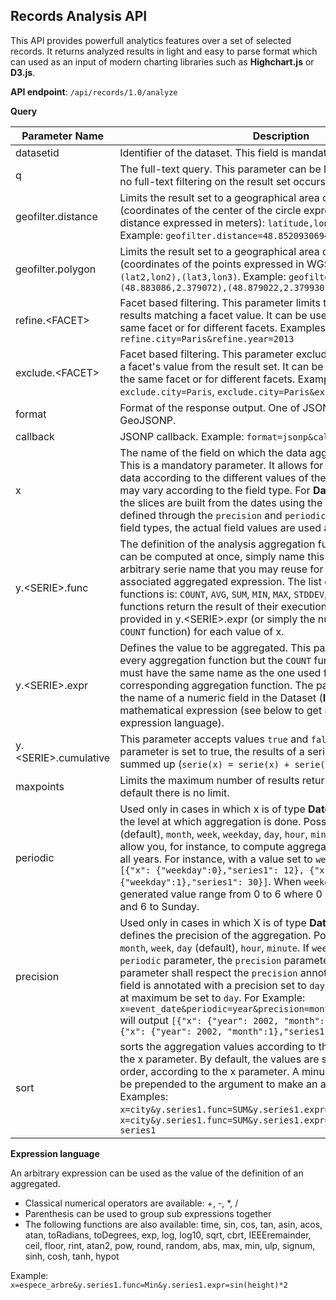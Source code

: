 ## Records Analysis API

This API provides powerfull analytics features over a set of selected records. It returns analyzed results in light and easy to parse format which can used as an input of modern charting libraries such as **Highchart.js** or **D3.js**.

**API endpoint**: `/api/records/1.0/analyze`

**Query**

Parameter Name | Description
-------------- | -----------
datasetid | Identifier of the dataset. This field is mandatory.
q | The full-text query. This parameter can be left empty, in which case no full-text filtering on the result set occurs.
geofilter.distance | Limits the result set to a geographical area defined by a circle (coordinates of the center of the circle expressed in WGS84 and distance expressed in meters): `latitude,longitude,distance`. Example: `geofilter.distance=48.8520930694,2.34738897685,1000`
geofilter.polygon | Limits the result set to a geographical area defined by a polygon (coordinates of the points expressed in WGS84): `(lat1,lon1),(lat2,lon2),(lat3,lon3)`. Example: `geofilter.polygon=(48.883086,2.379072),(48.879022,2.379930),(48.883651,2.386968)`
refine.&lt;FACET&gt; | Facet based filtering. This parameter limits the result set to the results matching a facet value. It can be used several times for the same facet or for different facets. Examples: `refine.city=Paris`, `refine.city=Paris&refine.year=2013`
exclude.&lt;FACET&gt;	| Facet based filtering. This parameter excludes the results matching a facet's value from the result set. It can be used several times for the same facet or for different facets. Examples: `exclude.city=Paris`, `exclude.city=Paris&exclude.year=2013`
format | Format of the response output. One of JSON (default), CSV and GeoJSONP.
callback | JSONP callback. Example: `format=jsonp&callback=myFunction`
x | The name of the field on which the data aggregation will be based. This is a mandatory parameter. It allows for analyzing a subset of data according to the different values of the fields. The behavior may vary according to the field type. For **Date** and **DateTime** fields, the slices are built from the dates using the level of aggregation defined through the `precision` and `periodic` parameters. For other field types, the actual field values are used as x values.
y.&lt;SERIE&gt;.func | The definition of the analysis aggregation function. Multiple series can be computed at once, simply name this parameter with an arbitrary serie name that you may reuse for specifying the associated aggregated expression. The list of available aggregation functions is: `COUNT`, `AVG`, `SUM`, `MIN`, `MAX`, `STDDEV`, `SUMSQUARES`. These functions return the result of their execution on the expression provided in y.&lt;SERIE&gt;.expr (or simply the number of records for the `COUNT` function) for each value of x.
y.&lt;SERIE&gt;.expr | Defines the value to be aggregated. This parameter is mandatory for every aggregation function but the `COUNT` function. The <SERIES> parameter must have the same name as the one used for the required corresponding aggregation function. The parameter may contain the name of a numeric field in the Dataset (**Int** or **Double**), or a mathematical expression (see below to get more details on the expression language).
y.&lt;SERIE&gt;.cumulative | This parameter accepts values `true` and `false` (default). If the parameter is set to true, the results of a series are recursively summed up (`serie(x) = serie(x) + serie(x-1)`).
maxpoints | Limits the maximum number of results returned in the serie. By default there is no limit.
periodic | Used only in cases in which x is of type **Date** or **DateTime**. It defines the level at which aggregation is done. Possible values are `year` (default), `month`, `week`, `weekday`, `day`, `hour`, `minute`. This parameter will allow you, for instance, to compute aggregations on months across all years. For instance, with a value set to `weekday`, the output will be: `[{"x": {"weekday":0},"series1": 12}, {"x": {"weekday":1},"series1": 30}]`. When `weekday` is used, the generated  value range from 0 to 6 where 0 corresponds to Monday and 6 to Sunday.
precision | Used only in cases in which X is of type **Date** or **DateTime**. It defines the precision of the aggregation. Possible values are `year`, `month`, `week`, `day` (default), `hour`, `minute`. If `weekday` is provided as a `periodic` parameter, the `precision` parameter is ignored. This parameter shall respect the `precision` annotation of the field. If the field is annotated with a precision set to `day`, the serie precision can at maximum be set to `day`. For Example: `x=event_date&periodic=year&precision=month&y.series1.func=COUNT` will output `[{"x": {"year": 2002, "month":1},"series1": 3}, {"x": {"year": 2002, "month":1},"series1": 5}]`
sort | sorts the aggregation values according to the specified series, or to the x parameter. By default, the values are sorted in descending order, according to the x parameter. A minus sign ('-') can however be prepended to the argument to make an ascending sort. Examples: `x=city&y.series1.func=SUM&y.series1.expr=population&sort=-x`, `x=city&y.series1.func=SUM&y.series1.expr=population&sort=-series1`

**Expression language**

An arbitrary expression can be used as the value of the definition of an aggregated.

* Classical numerical operators are available: +, -, *, /
* Parenthesis can be used to group sub expressions together
* The following functions are also available: time, sin, cos, tan, asin, acos, atan, toRadians, toDegrees, exp, log, log10, sqrt, cbrt, IEEEremainder, ceil, floor, rint, atan2, pow, round, random, abs, max, min, ulp, signum, sinh, cosh, tanh, hypot

Example: `x=espece_arbre&y.series1.func=Min&y.series1.expr=sin(height)*2`

